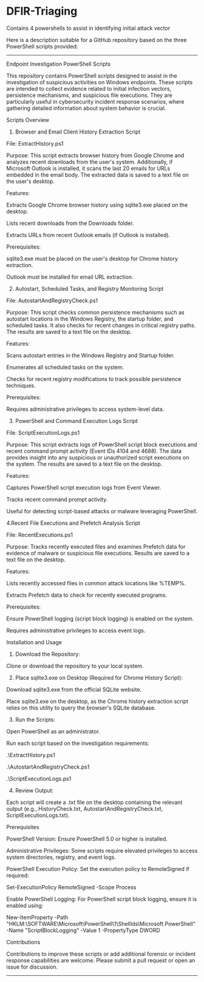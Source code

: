# DFIR-Triaging
Contains 4 powershells to assist in identifying initial attack vector

Here is a description suitable for a GitHub repository based on the three PowerShell scripts provided:


---

Endpoint Investigation PowerShell Scripts

This repository contains PowerShell scripts designed to assist in the investigation of suspicious activities on Windows endpoints. These scripts are intended to collect evidence related to initial infection vectors, persistence mechanisms, and suspicious file executions. They are particularly useful in cybersecurity incident response scenarios, where gathering detailed information about system behavior is crucial.

Scripts Overview

1. Browser and Email Client History Extraction Script

File: ExtractHistory.ps1

Purpose: This script extracts browser history from Google Chrome and analyzes recent downloads from the user's system. Additionally, if Microsoft Outlook is installed, it scans the last 20 emails for URLs embedded in the email body. The extracted data is saved to a text file on the user's desktop.

Features:

Extracts Google Chrome browser history using sqlite3.exe placed on the desktop.

Lists recent downloads from the Downloads folder.

Extracts URLs from recent Outlook emails (if Outlook is installed).


Prerequisites:

sqlite3.exe must be placed on the user's desktop for Chrome history extraction.

Outlook must be installed for email URL extraction.



2. Autostart, Scheduled Tasks, and Registry Monitoring Script

File: AutostartAndRegistryCheck.ps1

Purpose: This script checks common persistence mechanisms such as autostart locations in the Windows Registry, the startup folder, and scheduled tasks. It also checks for recent changes in critical registry paths. The results are saved to a text file on the desktop.

Features:

Scans autostart entries in the Windows Registry and Startup folder.

Enumerates all scheduled tasks on the system.

Checks for recent registry modifications to track possible persistence techniques.


Prerequisites:

Requires administrative privileges to access system-level data.



3. PowerShell and Command Execution Logs Script

File: ScriptExecutionLogs.ps1

Purpose: This script extracts logs of PowerShell script block executions and recent command prompt activity (Event IDs 4104 and 4688). The data provides insight into any suspicious or unauthorized script executions on the system. The results are saved to a text file on the desktop.

Features:

Captures PowerShell script execution logs from Event Viewer.

Tracks recent command prompt activity.

Useful for detecting script-based attacks or malware leveraging PowerShell.

4.Recent File Executions and Prefetch Analysis Script

File: RecentExecutions.ps1

Purpose: Tracks recently executed files and examines Prefetch data for evidence of malware or suspicious file executions. Results are saved to a text file on the desktop.

Features:

Lists recently accessed files in common attack locations like %TEMP%.

Extracts Prefetch data to check for recently executed programs.

Prerequisites:

Ensure PowerShell logging (script block logging) is enabled on the system.

Requires administrative privileges to access event logs.



Installation and Usage

1. Download the Repository:

Clone or download the repository to your local system.



2. Place sqlite3.exe on Desktop (Required for Chrome History Script):

Download sqlite3.exe from the official SQLite website.

Place sqlite3.exe on the desktop, as the Chrome history extraction script relies on this utility to query the browser's SQLite database.



3. Run the Scripts:

Open PowerShell as an administrator.

Run each script based on the investigation requirements:

.\ExtractHistory.ps1

.\AutostartAndRegistryCheck.ps1

.\ScriptExecutionLogs.ps1




4. Review Output:

Each script will create a .txt file on the desktop containing the relevant output (e.g., HistoryCheck.txt, AutostartAndRegistryCheck.txt, ScriptExecutionLogs.txt).




Prerequisites

PowerShell Version: Ensure PowerShell 5.0 or higher is installed.

Administrative Privileges: Some scripts require elevated privileges to access system directories, registry, and event logs.

PowerShell Execution Policy: Set the execution policy to RemoteSigned if required:

Set-ExecutionPolicy RemoteSigned -Scope Process

Enable PowerShell Logging: For PowerShell script block logging, ensure it is enabled using:

New-ItemProperty -Path "HKLM:\SOFTWARE\Microsoft\PowerShell\1\ShellIds\Microsoft.PowerShell" -Name "ScriptBlockLogging" -Value 1 -PropertyType DWORD


Contributions

Contributions to improve these scripts or add additional forensic or incident response capabilities are welcome. Please submit a pull request or open an issue for discussion.


---





